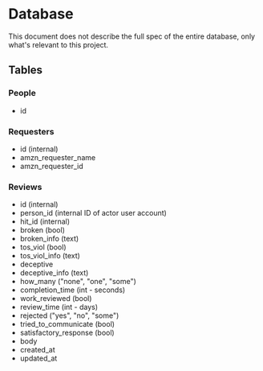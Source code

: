 # Database

This document does not describe the full spec of the entire database, only what's relevant to this project.

## Tables

### People

- id

### Requesters

- id (internal)
- amzn_requester_name
- amzn_requester_id

### Reviews

- id (internal)
- person_id (internal ID of actor user account)
- hit_id (internal)
- broken (bool)
- broken_info (text)
- tos_viol (bool)
- tos_viol_info (text)
- deceptive
- deceptive_info (text)
- how_many ("none", "one", "some")
- completion_time (int - seconds)
- work_reviewed (bool)
- review_time (int - days)
- rejected ("yes", "no", "some")
- tried_to_communicate (bool)
- satisfactory_response (bool)
- body
- created_at
- updated_at
